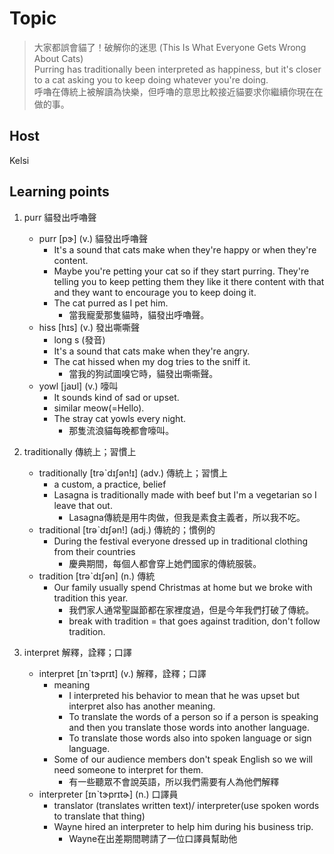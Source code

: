 # Topic

> 大家都誤會貓了！破解你的迷思 (This Is What Everyone Gets Wrong About Cats)<br>
> Purring has traditionally been interpreted as happiness, but it's closer to a cat asking you to keep doing whatever you're doing.<br>
呼嚕在傳統上被解讀為快樂，但呼嚕的意思比較接近貓要求你繼續你現在在做的事。<br>

## Host
Kelsi

## Learning points
1. purr  貓發出呼嚕聲
    * purr  [pɝ]  (v.)  貓發出呼嚕聲
        - It's a sound that cats make when they're happy or when they're content.
        - Maybe you're petting your cat so if they start purring. They're telling you to keep petting them they like it there content with that and they want to encourage you to keep doing it.
        - The cat purred as I pet him.
            + 當我寵愛那隻貓時，貓發出呼嚕聲。
    * hiss  [hɪs]  (v.)  發出嘶嘶聲
        - long s (發音)
        - It's a sound that cats make when they're angry.
        - The cat hissed when my dog tries to the sniff it.
            + 當我的狗試圖嗅它時，貓發出嘶嘶聲。
    * yowl  [jaʊl]  (v.)  嚎叫
        - It sounds kind of sad or upset.
        - similar meow(=Hello).
        - The stray cat yowls every night.
            + 那隻流浪貓每晚都會嚎叫。

2. traditionally  傳統上；習慣上
    * traditionally  [trəˋdɪʃən!ɪ]  (adv.)  傳統上；習慣上
        - a custom, a practice, belief
        - Lasagna is traditionally made with beef but I'm a vegetarian so I leave that out.
            + Lasagna傳統是用牛肉做，但我是素食主義者，所以我不吃。
    * traditional  [trəˋdɪʃən!]  (adj.)  傳統的；慣例的
        - During the festival everyone dressed up in traditional clothing from their countries
            + 慶典期間，每個人都會穿上她們國家的傳統服裝。
    * tradition  [trəˋdɪʃən]  (n.)  傳統
        - Our family usually spend Christmas at home but we broke with tradition this year.
            + 我們家人通常聖誕節都在家裡度過，但是今年我們打破了傳統。
            + break with tradition = that goes against tradition, don't follow tradition.

3. interpret  解釋，詮釋；口譯
    * interpret  [ɪnˋtɝprɪt]  (v.)  解釋，詮釋；口譯
        - meaning
            + I interpreted his behavior to mean that he was upset but interpret also has another meaning.
            + To translate the words of a person so if a person is speaking and then you translate those words into another language.
            + To translate those words also into spoken language or sign language.
        - Some of our audience members don't speak English so we will need someone to interpret for them.
            + 有一些聽眾不會說英語，所以我們需要有人為他們解釋
    * interpreter  [ɪnˋtɝprɪtɚ]  (n.)  口譯員
        - translator (translates written text)/ interpreter(use spoken words to translate that thing)
        - Wayne hired an interpreter to help him during his business trip.
            + Wayne在出差期間聘請了一位口譯員幫助他
